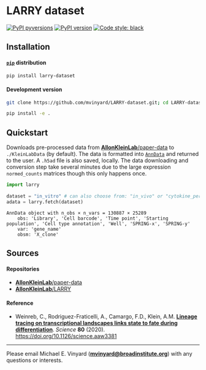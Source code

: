 # LARRY dataset
[![PyPI pyversions](https://img.shields.io/pypi/pyversions/larry-dataset.svg)](https://pypi.python.org/pypi/larry-dataset/)
[![PyPI version](https://badge.fury.io/py/larry-dataset.svg)](https://badge.fury.io/py/larry-dataset)
[![Code style: black](https://img.shields.io/badge/code%20style-black-000000.svg)](https://github.com/psf/black)

## Installation

#### [`pip`]() distribution
```BASH
pip install larry-dataset
```

#### Development version
```BASH
git clone https://github.com/mvinyard/LARRY-dataset.git; cd LARRY-dataset

pip install -e .
```

## Quickstart
Downloads pre-processed data from [**AllonKleinLab**/paper-data](https://github.com/AllonKleinLab/paper-data/tree/master/Lineage_tracing_on_transcriptional_landscapes_links_state_to_fate_during_differentiation) to `./KleinLabData` (by default). The data is formatted into [`AnnData`](https://anndata.readthedocs.io/en/latest/) and returned to the user. A `.h5ad` file is also saved, locally. The data downloading and conversion step take several minutes due to the large expression `normed_counts` matrices though this only happens once.

```python
import larry
    
dataset = "in_vitro" # can also choose from: "in_vivo" or "cytokine_perturbation"
adata = larry.fetch(dataset)
```
```
AnnData object with n_obs × n_vars = 130887 × 25289
    obs: 'Library', 'Cell barcode', 'Time point', 'Starting population', 'Cell type annotation', 'Well', 'SPRING-x', 'SPRING-y'
    var: 'gene_name'
    obsm: 'X_clone'
```

## Sources

#### Repositories
* [**AllonKleinLab**/paper-data](https://github.com/AllonKleinLab/paper-data/tree/master/Lineage_tracing_on_transcriptional_landscapes_links_state_to_fate_during_differentiation)
* [**AllonKleinLab**/LARRY](https://github.com/AllonKleinLab/LARRY)

#### Reference
* Weinreb, C., Rodriguez-Fraticelli, A., Camargo, F.D., Klein, A.M. <a href="https://science.sciencemag.org/content/367/6479/eaaw3381">**Lineage tracing on transcriptional landscapes links state to fate during differentiation**</a>. *Science* **80** (2020). https://doi.org/10.1126/science.aaw3381

---

Please email Michael E. Vinyard (**mvinyard@broadinstitute.org**) with any questions or interests. 
